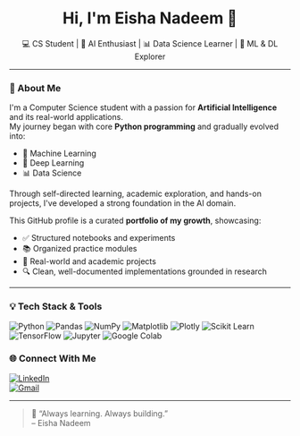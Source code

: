 <h1 align="center">Hi, I'm Eisha Nadeem 👋</h1>
<p align="center">
 💻 CS Student | 🚀 AI Enthusiast | 📊 Data Science Learner | 🧠 ML & DL Explorer 
</p>

---

### 💬 About Me

I'm a Computer Science student with a passion for **Artificial Intelligence** and its real-world applications.  
My journey began with core **Python programming** and gradually evolved into:

- 🤖 Machine Learning  
- 🧠 Deep Learning  
- 📊 Data Science  

Through self-directed learning, academic exploration, and hands-on projects, I've developed a strong foundation in the AI domain.

This GitHub profile is a curated **portfolio of my growth**, showcasing:

- ✅ Structured notebooks and experiments  
- 📚 Organized practice modules  
- 🚀 Real-world and academic projects  
- 🔍 Clean, well-documented implementations grounded in research

---

### 💡 Tech Stack & Tools

![Python](https://img.shields.io/badge/Python-3776AB?style=for-the-badge&logo=python&logoColor=white)
![Pandas](https://img.shields.io/badge/Pandas-150458?style=for-the-badge&logo=pandas)
![NumPy](https://img.shields.io/badge/Numpy-013243?style=for-the-badge&logo=numpy)
![Matplotlib](https://img.shields.io/badge/Matplotlib-11557c?style=for-the-badge&logo=matplotlib)
![Plotly](https://img.shields.io/badge/Plotly-3f4f75?style=for-the-badge&logo=plotly)
![Scikit Learn](https://img.shields.io/badge/Scikit--Learn-F7931E?style=for-the-badge&logo=scikit-learn&logoColor=white)
![TensorFlow](https://img.shields.io/badge/TensorFlow-FF6F00?style=for-the-badge&logo=tensorflow&logoColor=white)
![Jupyter](https://img.shields.io/badge/Jupyter-F37626?style=for-the-badge&logo=jupyter&logoColor=white)
![Google Colab](https://img.shields.io/badge/Google%20Colab-F9AB00?style=for-the-badge&logo=googlecolab&logoColor=white)


### 🌐 Connect With Me

[![LinkedIn](https://img.shields.io/badge/LinkedIn-blue?style=flat&logo=linkedin&labelColor=blue)](https://www.linkedin.com/in/<your-linkedin>/)  
[![Gmail](https://img.shields.io/badge/Gmail-red?style=flat&logo=gmail&logoColor=white)](mailto:ssc.eisha.191094@gmail.com)

---

> 🌱 “Always learning. Always building.”  
> – Eisha Nadeem

